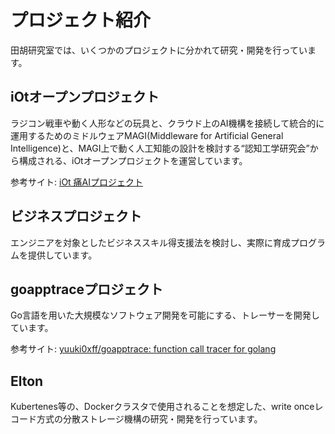 # プロジェクト紹介
田胡研究室では、いくつかのプロジェクトに分かれて研究・開発を行っています。

## iOtオープンプロジェクト
ラジコン戦車や動く人形などの玩具と、クラウド上のAI機構を接続して統合的に運用するためのミドルウェアMAGI(Middleware for Artificial General Intelligence)と、MAGI上で動く人工知能の設計を検討する“認知工学研究会”から構成される、iOtオープンプロジェクトを運営しています。

参考サイト: [iOt 痛AIプロジェクト](https://www.iotaku.jp/top)

## ビジネスプロジェクト
エンジニアを対象としたビジネススキル得支援法を検討し、実際に育成プログラムを提供しています。

## goapptraceプロジェクト
Go言語を用いた大規模なソフトウェア開発を可能にする、トレーサーを開発しています。

参考サイト: [yuuki0xff/goapptrace: function call tracer for golang](https://github.com/yuuki0xff/goapptrace)

## Elton    
Kubertenes等の、Dockerクラスタで使用されることを想定した、write onceレコード方式の分散ストレージ機構の研究・開発を行っています。